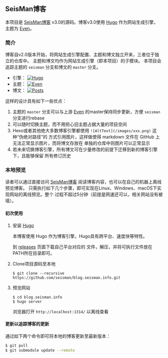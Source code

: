 ## SeisMan博客

本项目是 [SeisMan博客][] v3.0的源码。博客v3.0使用 [Hugo][] 作为网站生成引擎，
主题为 [Even][]。

### 简介

博客自v2.0版本开始，将网站生成引擎配置、主题和博文独立开来，三者位于独立的仓库中。
主题和博文均作为网站生成引擎（即本项目）的子模块。
本项目会追踪主题的 `seisman` 分支和博文的 `master` 分支。

- 引擎： [![Hugo](https://img.shields.io/badge/Hugo-master-blue.svg)](https://github.com/seisman/blog.seisman.info/tree/master)
- 主题： [![Even](https://img.shields.io/badge/Even-seisman-blue.svg)](https://github.com/seisman/hugo-theme-even/tree/seisman)
- 博文： [![Posts](https://img.shields.io/badge/Posts-master-blue.svg)](https://github.com/seisman/seisman.info.posts/tree/master)

这样的设计具有如下一些优点：

1. 主题的 `master` 分支可以与上游 [Even]() 的master保持同步更新，方便 `seisman`
   分支进行rebase
2. 可以随时切换主题，而不用担心旧主题占据大量的项目空间
3. Hexo或者其他绝大多数博客引擎都使用 `![AltText](/images/xxx.png)` 这种“伪绝对路径”的
   方式引用图片，这样做使得 markdown 文件在 GitHub 上无法正常显示图片，而将博文存放在
   单独的仓库中则图片可以正常显示
4. 若未来切换博客引擎，所有博文可在少量修改的前提下迁移到新的博客引擎下，且能够保留
   所有修订历史

[SeisMan博客]: http://blog.seisman.info
[Hugo]: https://gohugo.io/
[Even]: https://github.com/seisman/hugo-theme-even

### 本地预览

读者可以通过直接访问 [SeisMan博客][] 阅读博客内容，也可以在自己的机器上离线预览博客。
只需执行如下几个步骤，即可实现在Linux、Windows、macOS下实现网站的离线预览。整个
过程不超过5分钟（前提是网速还可以，相关网站没有被墙）。

#### 初次使用

1.  安装 [Hugo][]

    本博客使用 Hugo 作为博客引擎，Hugo具有跨平台、速度快等特性。

    到 [releases](https://github.com/gohugoio/hugo/releases) 页面下载自己平台对应的
    文件，解压，并将可执行文件放在PATH所在目录即可。

2.  Clone项目源码至本地

        $ git clone --recursive https://github.com/seisman/blog.seisman.info.git

3.  预览网站

        $ cd blog.seisman.info
        $ hugo server

    浏览器打开 `http://localhost:1314/` 以离线查看

#### 更新以追踪博客的更新

通过如下两个命令即可将本地的博客更新至最新版本：
```bash
$ git pull
$ git submodule update --remote
```
